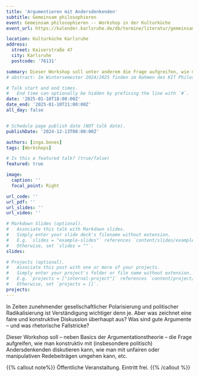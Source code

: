 ```yaml
---
title: 'Argumentieren mit Andersdenkenden'
subtitle: Gemeinsam philosophieren
event: Gemeinsam philosophieren -- Workshop in der Kulturküche
event_url: https://kalender.karlsruhe.de/db/termine/literatur/gemeinsam_philosophieren_workshop_in_der_kulturkuche

location: Kulturküche Karlsruhe
address:
  street: Kaiserstraße 47
  city: Karlsruhe
  postcode: '76131'

summary: Dieser Workshop soll unter anderem die Frage aufgreifen, wie man konstruktiv mit (insbesondere politisch) Andersdenkenden diskutieren kann.
# abstract: Im Wintersemester 2024/2025 finden im Rahmen des KIT Philosophie-Kolloquium drei Vorträge statt.

# Talk start and end times.
#   End time can optionally be hidden by prefixing the line with `#`.
date: '2025-01-10T18:00:00Z'
date_end: '2025-01-10T21:00:00Z'
all_day: false


# Schedule page publish date (NOT talk date).
publishDate: '2024-12-13T08:00:00Z'

authors: [inga.bones]
tags: [Workshops]

# Is this a featured talk? (true/false)
featured: true

image:
  caption: ''
  focal_point: Right

url_code: ''
url_pdf: ''
url_slides: ''
url_video: ''

# Markdown Slides (optional).
#   Associate this talk with Markdown slides.
#   Simply enter your slide deck's filename without extension.
#   E.g. `slides = "example-slides"` references `content/slides/example-slides.md`.
#   Otherwise, set `slides = ""`.
slides:

# Projects (optional).
#   Associate this post with one or more of your projects.
#   Simply enter your project's folder or file name without extension.
#   E.g. `projects = ["internal-project"]` references `content/project/deep-learning/index.md`.
#   Otherwise, set `projects = []`.
projects:
---
```


In Zeiten zunehmender gesellschaftlicher Polarisierung und politischer Radikalisierung ist Verständigung wichtiger denn je. Aber was zeichnet eine faire und konstruktive Diskussion überhaupt aus? Was sind gute Argumente – und was rhetorische Fallstricke?

Dieser Workshop soll – neben Basics der Argumentationstheorie – die Frage aufgreifen, wie man konstruktiv mit (insbesondere politisch) Andersdenkenden diskutieren kann, wie man mit unfairen oder manipulativen Redebeiträgen umgehen kann, etc.  

{{% callout note%}}
Öffentliche Veranstaltung. Eintritt frei.
{{% /callout %}}


<!-- <mark style=hlblue>Student:innen sind herzlich willkommen!</mark> -->